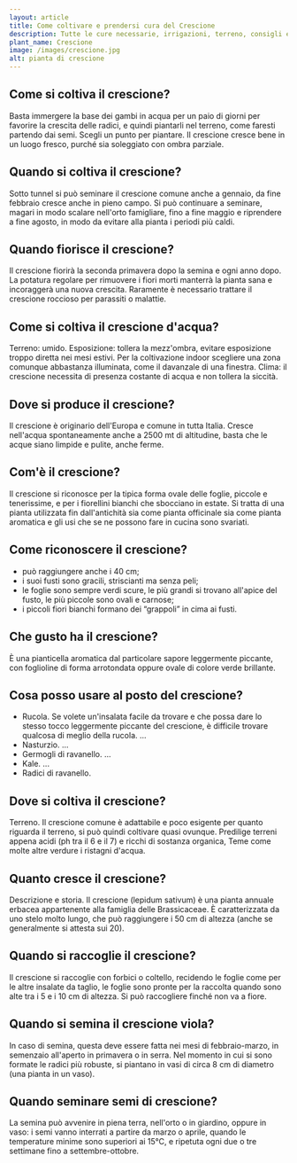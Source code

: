 ```yaml
---
layout: article
title: Come coltivare e prendersi cura del Crescione
description: Tutte le cure necessarie, irrigazioni, terreno, consigli e molto altro sulla coltivazione del Crescione
plant_name: Crescione
image: /images/crescione.jpg
alt: pianta di crescione
---
```


## Come si coltiva il crescione?

Basta immergere la base dei gambi in acqua per un paio di giorni per favorire la crescita delle radici, e quindi piantarli nel terreno, come faresti partendo dai semi. Scegli un punto per piantare. Il crescione cresce bene in un luogo fresco, purché sia soleggiato con ombra parziale.

## Quando si coltiva il crescione?

 Sotto tunnel si può seminare il crescione comune anche a gennaio, da fine febbraio cresce anche in pieno campo. Si può continuare a seminare, magari in modo scalare nell'orto famigliare, fino a fine maggio e riprendere a fine agosto, in modo da evitare alla pianta i periodi più caldi.

## Quando fiorisce il crescione?

Il crescione fiorirà la seconda primavera dopo la semina e ogni anno dopo. La potatura regolare per rimuovere i fiori morti manterrà la pianta sana e incoraggerà una nuova crescita. Raramente è necessario trattare il crescione roccioso per parassiti o malattie.

## Come si coltiva il crescione d'acqua?

Terreno: umido. Esposizione: tollera la mezz'ombra, evitare esposizione troppo diretta nei mesi estivi. Per la coltivazione indoor scegliere una zona comunque abbastanza illuminata, come il davanzale di una finestra. Clima: il crescione necessita di presenza costante di acqua e non tollera la siccità.

## Dove si produce il crescione?

Il crescione è originario dell'Europa e comune in tutta Italia. Cresce nell'acqua spontaneamente anche a 2500 mt di altitudine, basta che le acque siano limpide e pulite, anche ferme.

## Com'è il crescione?

Il crescione si riconosce per la tipica forma ovale delle foglie, piccole e tenerissime, e per i fiorellini bianchi che sbocciano in estate. Si tratta di una pianta utilizzata fin dall'antichità sia come pianta officinale sia come pianta aromatica e gli usi che se ne possono fare in cucina sono svariati.

## Come riconoscere il crescione?

- può raggiungere anche i 40 cm;
- i suoi fusti sono gracili, striscianti ma senza peli;
- le foglie sono sempre verdi scure, le più grandi si trovano all'apice del fusto, le più piccole sono ovali e carnose;
- i piccoli fiori bianchi formano dei “grappoli” in cima ai fusti.

## Che gusto ha il crescione?

È una pianticella aromatica dal particolare sapore leggermente piccante, con foglioline di forma arrotondata oppure ovale di colore verde brillante.

## Cosa posso usare al posto del crescione?

- Rucola. Se volete un'insalata facile da trovare e che possa dare lo stesso tocco leggermente piccante del crescione, è difficile trovare qualcosa di meglio della rucola. ...
- Nasturzio. ...
- Germogli di ravanello. ...
- Kale. ...
- Radici di ravanello.

## Dove si coltiva il crescione?

Terreno. Il crescione comune è adattabile e poco esigente per quanto riguarda il terreno, si può quindi coltivare quasi ovunque. Predilige terreni appena acidi (ph tra il 6 e il 7) e ricchi di sostanza organica, Teme come molte altre verdure i ristagni d'acqua.

## Quanto cresce il crescione?

Descrizione e storia. Il crescione (lepidum sativum) è una pianta annuale erbacea appartenente alla famiglia delle Brassicaceae. È caratterizzata da uno stelo molto lungo, che può raggiungere i 50 cm di altezza (anche se generalmente si attesta sui 20).

## Quando si raccoglie il crescione?

 Il crescione si raccoglie con forbici o coltello, recidendo le foglie come per le altre insalate da taglio, le foglie sono pronte per la raccolta quando sono alte tra i 5 e i 10 cm di altezza. Si può raccogliere finché non va a fiore.

## Quando si semina il crescione viola?

In caso di semina, questa deve essere fatta nei mesi di febbraio-marzo, in semenzaio all'aperto in primavera o in serra. Nel momento in cui si sono formate le radici più robuste, si piantano in vasi di circa 8 cm di diametro (una pianta in un vaso).

## Quando seminare semi di crescione?

La semina può avvenire in piena terra, nell'orto o in giardino, oppure in vaso: i semi vanno interrati a partire da marzo o aprile, quando le temperature minime sono superiori ai 15°C, e ripetuta ogni due o tre settimane fino a settembre-ottobre.

